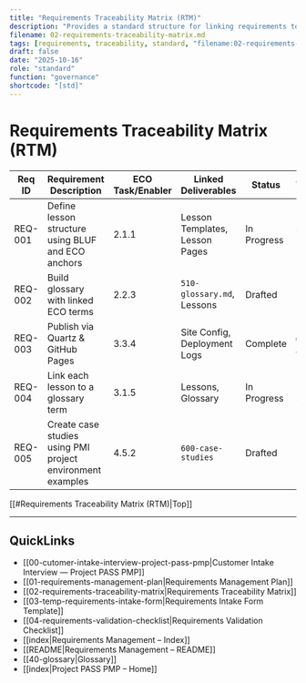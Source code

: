 ```yaml
---
title: "Requirements Traceability Matrix (RTM)"
description: "Provides a standard structure for linking requirements to their source, design elements, and validation methods."
filename: 02-requirements-traceability-matrix.md
tags: [requirements, traceability, standard, "filename:02-requirements-traceability-matrix.md"]
draft: false
date: "2025-10-16"
role: "standard"
function: "governance"
shortcode: "[std]"
---
```



# Requirements Traceability Matrix (RTM)

| Req ID | Requirement Description | ECO Task/Enabler | Linked Deliverables | Status | Validation |
|--------|--------------------------|------------------|----------------------|--------|------------|
| REQ-001 | Define lesson structure using BLUF and ECO anchors | 2.1.1 | Lesson Templates, Lesson Pages | In Progress | Sponsor Review |
| REQ-002 | Build glossary with linked ECO terms | 2.2.3 | `510-glossary.md`, Lessons | Drafted | Pending |
| REQ-003 | Publish via Quartz & GitHub Pages | 3.3.4 | Site Config, Deployment Logs | Complete | ✅ Approved |
| REQ-004 | Link each lesson to a glossary term | 3.1.5 | Lessons, Glossary | In Progress | Not started |
| REQ-005 | Create case studies using PMI project environment examples | 4.5.2 | `600-case-studies` | Drafted | In Review |

[[#Requirements Traceability Matrix (RTM)|Top]]

---

## QuickLinks
- [[00-cutomer-intake-interview-project-pass-pmp|Customer Intake Interview — Project PASS PMP]]
- [[01-requirements-management-plan|Requirements Management Plan]]
- [[02-requirements-traceability-matrix|Requirements Traceability Matrix]]
- [[03-temp-requirements-intake-form|Requirements Intake Form Template]]
- [[04-requirements-validation-checklist|Requirements Validation Checklist]]
- [[index|Requirements Management – Index]]
- [[README|Requirements Management – README]]
- [[40-glossary|Glossary]]
- [[index|Project PASS PMP – Home]]
